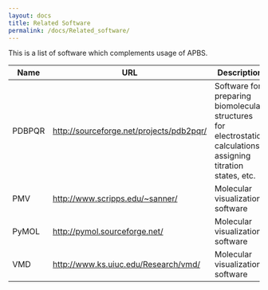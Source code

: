 ```yaml
---
layout: docs
title: Related Software
permalink: /docs/Related_software/
---
```


This is a list of software which complements usage of APBS.

Name | URL | Description 
------------- | -------------| -------------
PDBPQR  | http://sourceforge.net/projects/pdb2pqr/  | Software for preparing biomolecular structures for electrostatics calculations, assigning titration states, etc. 
PMV  | http://www.scripps.edu/~sanner/ | Molecular visualization software 
PyMOL  | http://pymol.sourceforge.net/ | Molecular visualization software 
VMD  | http://www.ks.uiuc.edu/Research/vmd/ | Molecular visualization software 
